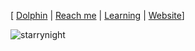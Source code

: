 [ [Dolphin](https://github.com/lapsusHQ/dolphin) | [Reach me](**samgomez@hey.com) | [Learning](https://www.rust-lang.org/) | [Website](https://samuelgomez.co/)]

![starrynight](https://user-images.githubusercontent.com/39674930/224636174-ef4c35fe-cc9a-4730-9e63-8a2ae910965e.jpeg)

